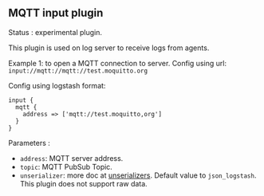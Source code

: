 MQTT input plugin
---

Status : experimental plugin.

This plugin is used on log server to receive logs from agents.

Example 1: to open a MQTT connection to server.
Config using url: ``input://mqtt://mqtt://test.moquitto.org``

Config using logstash format:
````
input {
  mqtt {
    address => ['mqtt://test.moquitto,org']
  }
}
````

Parameters :
* ``address``: MQTT server address.
* ``topic``: MQTT PubSub Topic.
* ``unserializer``: more doc at [unserializers](unserializers.md). Default value to ``json_logstash``. This plugin does not support raw data.
